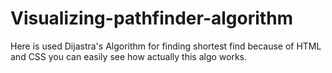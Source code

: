 # Visualizing-pathfinder-algorithm
Here is used Dijastra's Algorithm for finding shortest find because of HTML and CSS you can easily see how actually this algo works.
